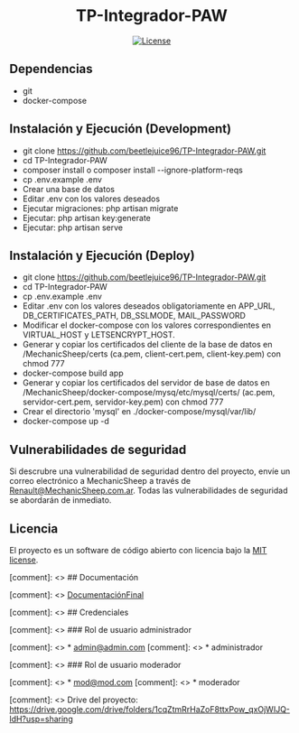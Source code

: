 <h1 align="center">TP-Integrador-PAW</h1>
<p align="center">
<a href="https://packagist.org/packages/laravel/framework"><img src="https://img.shields.io/packagist/l/laravel/framework" alt="License"></a>
</p>

## Dependencias
* git
* docker-compose

## Instalación y Ejecución (Development)

* git clone https://github.com/beetlejuice96/TP-Integrador-PAW.git
* cd TP-Integrador-PAW
* composer install o composer install --ignore-platform-reqs
* cp .env.example .env
* Crear una base de datos
* Editar .env con los valores deseados
* Ejecutar migraciones: php artisan migrate
* Ejecutar: php artisan key:generate
* Ejecutar: php artisan serve

## Instalación y Ejecución (Deploy)

* git clone https://github.com/beetlejuice96/TP-Integrador-PAW.git
* cd TP-Integrador-PAW
* cp .env.example .env
* Editar .env con los valores deseados obligatoriamente en APP_URL, DB_CERTIFICATES_PATH, DB_SSLMODE, MAIL_PASSWORD
* Modificar el docker-compose con los valores correspondientes en VIRTUAL_HOST y LETSENCRYPT_HOST.
* Generar y copiar los certificados del cliente de la base de datos en /MechanicSheep/certs (ca.pem, client-cert.pem, client-key.pem) con chmod 777
* docker-compose build app
* Generar y copiar los certificados del servidor de base de datos en /MechanicSheep/docker-compose/mysq/etc/mysql/certs/ (ac.pem, servidor-cert.pem, servidor-key.pem) con chmod 777
* Crear el directorio 'mysql' en ./docker-compose/mysql/var/lib/
* docker-compose up -d


## Vulnerabilidades de seguridad

Si descrubre una vulnerabilidad de seguridad dentro del proyecto, envíe un correo electrónico a MechanicSheep a través de [Renault@MechanicSheep.com.ar](mailto:Renault@MechanicSheep.com.ar). Todas las vulnerabilidades de seguridad se abordarán de inmediato.

## Licencia

El proyecto es un software de código abierto con licencia bajo la [MIT license](https://opensource.org/licenses/MIT).

[comment]: <> ## Documentación

[comment]: <> [DocumentaciónFinal](Documentacion/)

[comment]: <> ## Credenciales 

[comment]: <> ### Rol de usuario administrador

[comment]: <> * admin@admin.com
[comment]: <> * administrador

[comment]: <> ### Rol de usuario moderador

[comment]: <> * mod@mod.com
[comment]: <> * moderador

[comment]: <> Drive del proyecto: https://drive.google.com/drive/folders/1cqZtmRrHaZoF8ttxPow_qxOjWIJQ-ldH?usp=sharing